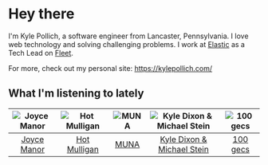 # Hey there


I'm Kyle Pollich, a software engineer from Lancaster, Pennsylvania. I love web technology and solving challenging problems.
I work at [Elastic](https://www.elastic.co/) as a Tech Lead on [Fleet](https://www.elastic.co/guide/en/fleet/current/fleet-overview.html).

For more, check out my personal site: https://kylepollich.com/

## What I'm listening to lately

<!-- begin artists -->
  |![Joyce Manor](https://i.scdn.co/image/ab6761610000f178b3f2a370b7c0ab22e199217c)|![Hot Mulligan](https://i.scdn.co/image/ab6761610000f178ba1ce18b6a63e392b4d66e9e)|![MUNA](https://i.scdn.co/image/ab6761610000f178eff80f0e9a1932555d15cd74)|![Kyle Dixon & Michael Stein](https://i.scdn.co/image/ab6761610000f17888f71e301f3b88aa37dc4c07)|![100 gecs](https://i.scdn.co/image/ab6761610000f178d77a9c855001f3a9b5815bc0)|
  |:---:|:---:|:---:|:---:|:---:|
  |[Joyce Manor](https://open.spotify.com/artist/7qbvNcfTfckhCNM8NiR8nN)|[Hot Mulligan](https://open.spotify.com/artist/1lKZzN2d4IqiEYxyECIEHI)|[MUNA](https://open.spotify.com/artist/6xdRb2GypJ7DqnWAI2mHGn)|[Kyle Dixon & Michael Stein](https://open.spotify.com/artist/00oL7zWxmWveTsKF7DnIRd)|[100 gecs](https://open.spotify.com/artist/6PfSUFtkMVoDkx4MQkzOi3)|
<!-- end artists -->
